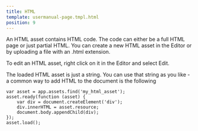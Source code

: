 ```yaml
---
title: HTML
template: usermanual-page.tmpl.html
position: 9
---
```


An HTML asset contains HTML code. The code can either be a full HTML page or just partial HTML. You can create a new HTML asset in the Editor or by uploading a file with an .html extension.

To edit an HTML asset, right click on it in the Editor and select Edit.

The loaded HTML asset is just a string. You can use that string as you like - a common way to add HTML to the document is the following

```
var asset = app.assets.find('my_html_asset');
asset.ready(function (asset) {
    var div = document.createElement('div');
    div.innerHTML = asset.resource;
    document.body.appendChild(div);
});
asset.load();
```
